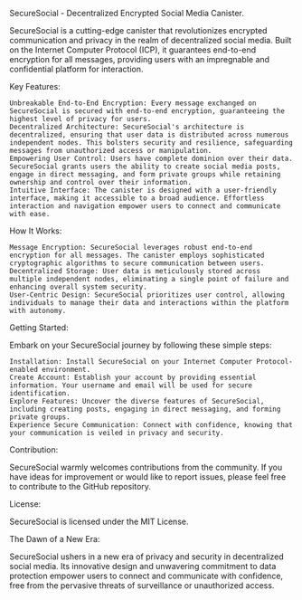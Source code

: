SecureSocial - Decentralized Encrypted Social Media Canister.

SecureSocial is a cutting-edge canister that revolutionizes encrypted communication and privacy in the realm of decentralized social media. Built on the Internet Computer Protocol (ICP), it guarantees end-to-end encryption for all messages, providing users with an impregnable and confidential platform for interaction.

Key Features:

    Unbreakable End-to-End Encryption: Every message exchanged on SecureSocial is secured with end-to-end encryption, guaranteeing the highest level of privacy for users.
    Decentralized Architecture: SecureSocial's architecture is decentralized, ensuring that user data is distributed across numerous independent nodes. This bolsters security and resilience, safeguarding messages from unauthorized access or manipulation.
    Empowering User Control: Users have complete dominion over their data. SecureSocial grants users the ability to create social media posts, engage in direct messaging, and form private groups while retaining ownership and control over their information.
    Intuitive Interface: The canister is designed with a user-friendly interface, making it accessible to a broad audience. Effortless interaction and navigation empower users to connect and communicate with ease.

How It Works:

    Message Encryption: SecureSocial leverages robust end-to-end encryption for all messages. The canister employs sophisticated cryptographic algorithms to secure communication between users.
    Decentralized Storage: User data is meticulously stored across multiple independent nodes, eliminating a single point of failure and enhancing overall system security.
    User-Centric Design: SecureSocial prioritizes user control, allowing individuals to manage their data and interactions within the platform with autonomy.

Getting Started:

Embark on your SecureSocial journey by following these simple steps:

    Installation: Install SecureSocial on your Internet Computer Protocol-enabled environment.
    Create Account: Establish your account by providing essential information. Your username and email will be used for secure identification.
    Explore Features: Uncover the diverse features of SecureSocial, including creating posts, engaging in direct messaging, and forming private groups.
    Experience Secure Communication: Connect with confidence, knowing that your communication is veiled in privacy and security.

Contribution:

SecureSocial warmly welcomes contributions from the community. If you have ideas for improvement or would like to report issues, please feel free to contribute to the GitHub repository.

License:

SecureSocial is licensed under the MIT License.

The Dawn of a New Era:

SecureSocial ushers in a new era of privacy and security in decentralized social media. Its innovative design and unwavering commitment to data protection empower users to connect and communicate with confidence, free from the pervasive threats of surveillance or unauthorized access.

